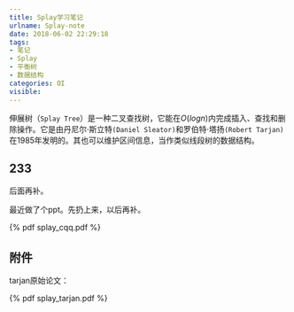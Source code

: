 ```yaml
---
title: Splay学习笔记
urlname: Splay-note
date: 2018-06-02 22:29:18
tags:
- 笔记
- Splay
- 平衡树
- 数据结构
categories: OI
visible:
---
```


伸展树（`Splay Tree`）是一种二叉查找树，它能在$O(log n)$内完成插入、查找和删除操作。它是由丹尼尔·斯立特`(Daniel Sleator)`和罗伯特·塔扬`(Robert Tarjan)`在1985年发明的。其也可以维护区间信息，当作类似线段树的数据结构。

<!-- more -->

## 233

后面再补。

最近做了个ppt。先扔上来，以后再补。

{% pdf splay_cqq.pdf %}

## 附件

tarjan原始论文：

{% pdf splay_tarjan.pdf %}
